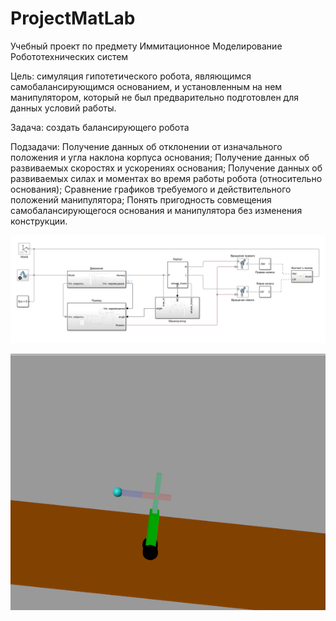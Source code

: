 # ProjectMatLab
Учебный проект по предмету Иммитационное Моделирование Робототехнических систем

Цель: симуляция гипотетического робота, являющимся самобалансирующимся основанием, и установленным на нем манипулятором, который не был предварительно подготовлен для данных условий работы.

Задача: создать балансирующего робота

Подзадачи: 
Получение данных об отклонении от изначального положения и угла наклона корпуса основания;
Получение данных об развиваемых скоростях и ускорениях основания;
Получение данных об развиваемых силах и моментах во время работы робота (относительно основания);
Сравнение графиков требуемого и действительного положений манипулятора;
Понять пригодность совмещения самобалансирующегося основания и манипулятора без изменения конструкции.

![Alt text](image.png)


![Alt text](image-1.png)